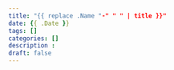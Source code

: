 ```yaml
---
title: "{{ replace .Name "-" " " | title }}"
date: {{ .Date }}
tags: []
categories: []
description : 
draft: false
---
```


